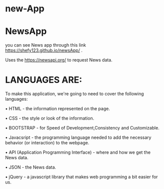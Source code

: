 # new-App

# NewsApp
you can see News app through this link https://shefy123.github.io/newsApp/ .

Uses the https://newsapi.org/ to request News data.

# LANGUAGES ARE:

To make this application, we're going to need to cover the following languages:

• HTML - the information represented on the page.

• CSS - the style or look of the information.

• BOOTSTRAP - for Speed of Development,Consistency and Customizable.

• Javacsript - the programming language needed to add the necessary behavior (or interaction) to the webpage.

• API (Application Programming Interface) - where and how we get the News data.

• JSON - the News data.

• jQuery - a javascript library that makes web programming a bit easier for us.


